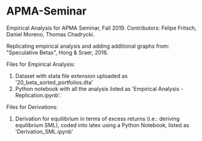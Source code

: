 # APMA-Seminar
Empirical Analysis for APMA Seminar, Fall 2019. Contributors: Felipe Fritsch, Daniel Moreno, Thomas Chadrycki.

Replicating empirical analysis and adding additional graphs from:
"Speculative Betas", Hong & Sraer, 2016.

Files for Empirical Analysis:
1) Dataset with stata file extension uploaded as '20_beta_sorted_portfolios.dta'
2) Python notebook with all the analysis listed as 'Empirical Analysis - Replication.ipynb'. 

Files for Derivations:
1) Derivation for equilibrium in terms of excess returns (i.e.: deriving equilibrium SML), coded into latex using a Python Notebook, listed as 'Derivation_SML.ipynb'
